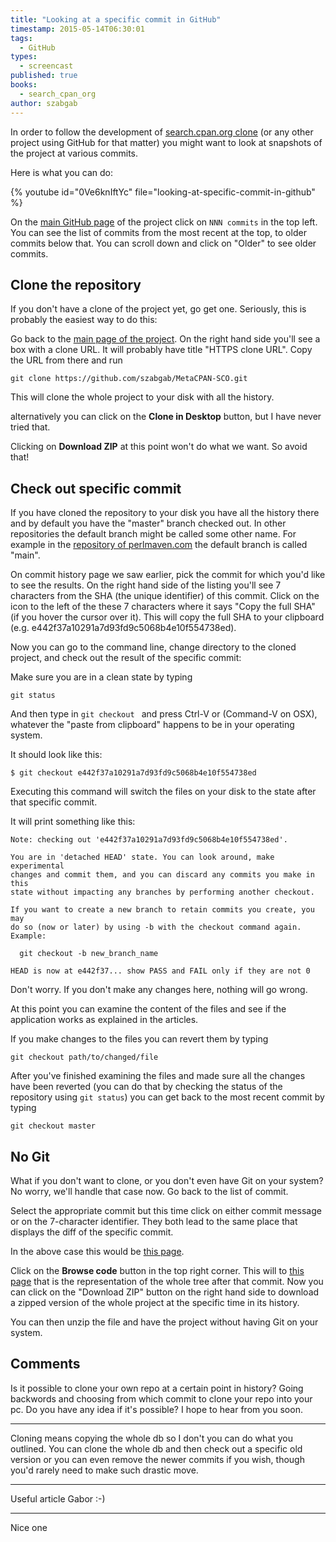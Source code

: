 ```yaml
---
title: "Looking at a specific commit in GitHub"
timestamp: 2015-05-14T06:30:01
tags:
  - GitHub
types:
  - screencast
published: true
books:
  - search_cpan_org
author: szabgab
---
```



In order to follow the development of [search.cpan.org clone](/search-cpan-org) (or any other project using GitHub for that matter)
you might want to look at snapshots of the project at various commits.

Here is what you can do:


{% youtube id="0Ve6knIftYc" file="looking-at-specific-commit-in-github" %}

On the [main GitHub page](https://github.com/szabgab/MetaCPAN-SCO) of the project click on `NNN commits`
in the top left. You can see the list of commits from the most recent at the top, to older commits below that.
You can scroll down and click on "Older" to see older commits.


## Clone the repository

If you don't have a clone of the project yet, go get one.  Seriously, this is probably the easiest way to do this:

Go back to the [main page of the project](https://github.com/szabgab/MetaCPAN-SCO).
On the right hand side you'll see a box with a clone URL. It will probably have title "HTTPS clone URL".
Copy the URL from there and run

```
git clone https://github.com/szabgab/MetaCPAN-SCO.git
```

This will clone the whole project to your disk with all the history.

alternatively you can click on the **Clone in Desktop** button, but I have never tried that.

Clicking on **Download ZIP** at this point won't do what we want. So avoid that!

## Check out specific commit

If you have cloned the repository to your disk you have all the history there and by default you have the "master" branch checked out.
In other repositories the default branch might be called some other name. For example in the
[repository of perlmaven.com](https://github.com/szabgab/perlmaven.com) the default branch is called "main".

On commit history page we saw earlier, pick the commit for which you'd like to see the results.
On the right hand side of the listing you'll see 7 characters from the SHA
(the unique identifier) of this commit. Click on the icon to the left of the these 7 characters where it says "Copy the full SHA"
(if you hover the cursor over it).
This will copy the full SHA to your clipboard (e.g. e442f37a10291a7d93fd9c5068b4e10f554738ed).



Now you can go to the command line, change directory to the cloned project, and check out the result of the specific commit:

Make sure you are in a clean state by typing

```
git status
```


And then type in `git checkout ` and press Ctrl-V or (Command-V on OSX), whatever the "paste from clipboard" happens 
to be in your operating system.

It should look like this:

```
$ git checkout e442f37a10291a7d93fd9c5068b4e10f554738ed
```

Executing this command will switch the files on your disk to the state after that specific commit.

It will print something like this:

```
Note: checking out 'e442f37a10291a7d93fd9c5068b4e10f554738ed'.

You are in 'detached HEAD' state. You can look around, make experimental
changes and commit them, and you can discard any commits you make in this
state without impacting any branches by performing another checkout.

If you want to create a new branch to retain commits you create, you may
do so (now or later) by using -b with the checkout command again. Example:

  git checkout -b new_branch_name

HEAD is now at e442f37... show PASS and FAIL only if they are not 0
```

Don't worry. If you don't make any changes here, nothing will go wrong.

At this point you can examine the content of the files and see if the application works
as explained in the articles.

If you make changes to the files you can revert them by typing

```
git checkout path/to/changed/file
```


After you've finished examining the files and made sure all the changes have been reverted
(you can do that by checking the status of the repository using `git status`)
you can get back to the most recent commit by typing

```
git checkout master
```



## No Git

What if you don't want to clone, or you don't even have Git on your system?
No worry, we'll handle that case now. Go back to the list of commit.

Select the appropriate commit but this time click on either commit message
or on the 7-character identifier. They both lead to the same place that displays
the diff of the specific commit.

In the above case this would be 
[this page](https://github.com/szabgab/MetaCPAN-SCO/commit/e442f37a10291a7d93fd9c5068b4e10f554738ed).

Click on the **Browse code** button in the top right corner. This will to
[this page](https://github.com/szabgab/MetaCPAN-SCO/tree/e442f37a10291a7d93fd9c5068b4e10f554738ed)
that is the representation of the whole tree after that commit. Now you can click on the "Download ZIP" button
on the right hand side to download a zipped version of the whole project at the specific time in its history.

You can then unzip the file and have the project without having Git on your system.

## Comments

Is it possible to clone your own repo at a certain point in history? Going backwords and choosing from which commit to clone your repo into your pc. Do you have any idea if it's possible?
I hope to hear from you soon.

---
Cloning means copying the whole db so I don't you can do what you outlined. You can clone the whole db and then check out a specific old version or you can even remove the newer commits if you wish, though you'd rarely need to make such drastic move.

<hr>
Useful article Gabor :-)
<hr>
Nice one

